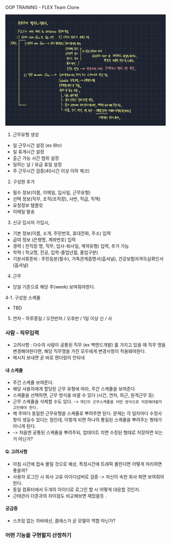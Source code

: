 OOP TRAINING - FLEX Team Clone


![img.png](img.png)

1. 근무유형 생성 
- 일 근무시간 설정 (ex 8hr)
- 일 휴게시간 설정
- 출근 가능 시간 범위 설정
- 일하는 날 / 유급 휴일 설정
- 주 근무시간 검증(40시간 이상 이하 체크)

2. 구성원 추가
- 필수 정보(이름, 이메일, 입사일, 근무유형)
- 선택 정보(직무, 조직(조직장), 사번, 직급, 직책)
- 요청정보 템플릿
- 이메일 발송

3. 신규 입사자 가입시,
- 기본 정보(이름, 소개, 주민번호, 휴대전화, 주소) 입력
- 급여 정보 (은행명, 계좌번호) 입력
- 경력 ( 전직장 명, 직무, 입사-퇴사일, 계약유형) 입력, 추가 가능
- 학력 ( 학교명, 전공, 입학-졸업년월, 졸업구분)
- 기본서류준비 : 주민등본(필수), 가족관계증명서(옵셔널), 건강보험자격득실확인서(옵셔널)

4. 근무 
- 당일 기준으로 해당 주(week) 보여줘야한다.

4-1. 구성원 스케쥴
- TBD

5. 연차 - 하루종일 / 오전반차 / 오후반 / 1일 이상 신 / 사

### 사람 - 직무입력
- 고려사항 : 다수의 사람이 공통된 직무 (ex 백엔드개발) 를 가지고 있을 때 직무 명을 변경해야한다면, 해당 직무명을 가진 모두에게 변경사항이 적용돼야한다.
- 메시지 보내면 곧 바로 렌더링이 안되네

#### 내 스케쥴
- 주간 스케쥴 보여준다.
- 해당 사용자에게 할당된 근무 유형에 따라, 주간 스케쥴을 보여준다
- 스케쥴을 선택하면, 근무 방식을 바꿀 수 있다 (시간, 연차, 외근, 원격근무 등)
- 근무 스케쥴을 삭제할 수도 있다. -> `개인의 근무스케쥴을 어떤 방식으로 저장해야할지 고민해야 한다.`
- 매 주마다 동일한 근무유형을 스케쥴로 뿌려주면 된다. 문제는 각 일자마다 수정사항이 생길수 있다는 점인데, 이렇게 되면 하나의 통일된 스케쥴을 뿌려주는 형태가 아니게 된다.
- -> 처음엔 공통된 스케쥴을 뿌려주되, 업데이트 치면 수정된 형태로 저장하면 되는 거 아닌가?


#### Q. 고려사항
- 아침 시간에 접속 몰릴 것으로 예상, 특정시간에 트래픽 몰린다면 어떻게 처리하면 좋을까?
- 사용자 로그인 시 회사 고유 아이디넘버로 검증 -> 자신이 속한 회사 화면 보여줘야한다. 
- 동일 컴퓨터에서 두개의 아이디로 로그인 할 시 어떻게 대응할 것인지. 
- 근태관리 더존과의 차이점도 비교해보면 재밌을듯 .

#### 궁금증
- 스프링 없는 자바에선, 클래스가 곧 모델의 역할 아닌가?

### 어떤 기능을 구현할지 산정하기

